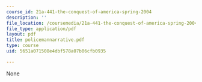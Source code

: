 ```yaml
---
course_id: 21a-441-the-conquest-of-america-spring-2004
description: ''
file_location: /coursemedia/21a-441-the-conquest-of-america-spring-2004/5651a071508e4dbf578a07b06cfb0935_policemannarrative.pdf
file_type: application/pdf
layout: pdf
title: policemannarrative.pdf
type: course
uid: 5651a071508e4dbf578a07b06cfb0935

---
```

None